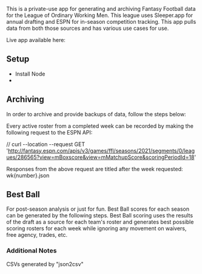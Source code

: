 This is a private-use app for generating and archiving Fantasy Football data for the League of Ordinary Working Men. This league uses Sleeper.app for annual drafting and ESPN for in-season competition tracking. This app pulls data from both those sources and has various use cases for use.

Live app available here:

## Setup

* Install Node
* 

## Archiving

In order to archive and provide backups of data, follow the steps below:

Every active roster from a completed week can be recorded by making the following request to the ESPN API:

// curl --location --request GET 'http://fantasy.espn.com/apis/v3/games/ffl/seasons/2021/segments/0/leagues/286565?view=mBoxscore&view=mMatchupScore&scoringPeriodId=18' 

Responses from the above request are titled after the  week requested: wk{number}.json



## Best Ball

For post-season analysis or just for fun. Best Ball scores for each season can be generated by the following steps. Best Ball scoring uses the results of the draft as a source for each team's roster and generates best possible scoring rosters for each week while ignoring any movement on waivers, free agency, trades, etc.




### Additional Notes

CSVs generated by "json2csv"

```json2csv -i {pathToJSONDataFile} -o {pathToExportCSV}